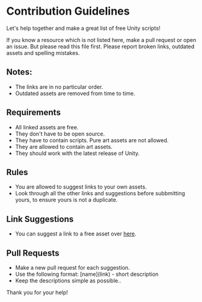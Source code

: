 # Contribution Guidelines

Let's help together and make a great list of free Unity scripts!

If you know a resource which is not listed here, make a pull request or open an issue. But please read this file first.
Please report broken links, outdated assets and spelling mistakes.

## Notes:
* The links are in no particular order.
* Outdated assets are removed from time to time.

## Requirements
* All linked assets are free.
* They don't have to be open source.
* They have to contain scripts. Pure art assets are not allowed.
* They are allowed to contain art assets.
* They should work with the latest release of Unity.

## Rules
* You are allowed to suggest links to your own assets.
* Look through all the other links and suggestions before subbmitting yours, to ensure yours is not a duplicate.

## Link Suggestions
* You can suggest a link to a free asset over [here](https://github.com/michidk/Unity-Script-Collection/issues/1).

## Pull Requests
* Make a new pull request for each suggestion.
* Use the following format: \[name\]\(link\) - short description
* Keep the descriptions simple as possible..

Thank you for your help!
